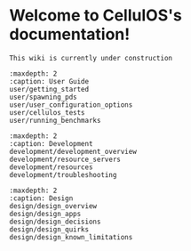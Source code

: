# Welcome to CellulOS's documentation!

```{attention}
This wiki is currently under construction
```

```{toctree}
:maxdepth: 2
:caption: User Guide
user/getting_started
user/spawning_pds
user/user_configuration_options
user/cellulos_tests
user/running_benchmarks
```

```{toctree}
:maxdepth: 2
:caption: Development
development/development_overview
development/resource_servers
development/resources
development/troubleshooting
```

```{toctree}
:maxdepth: 2
:caption: Design
design/design_overview
design/design_apps
design/design_decisions
design/design_quirks
design/design_known_limitations
```
